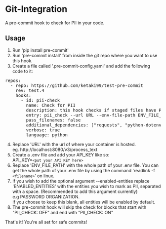# Git-Integration

A pre-commit hook to check for PII in your code.

## Usage 

1. Run 'pip install pre-commit'
2. Run 'pre-commit install' from inside the git repo where you want to use this hook.
3. Create a file called '.pre-commit-config.yaml' and add the following code to it:

<pre>
repos:
  - repo: https://github.com/ketaki99/test-pre-commit
    rev: test.4
    hooks:
      - id: pii-check
        name: Check for PII
        description: this hook checks if staged files have PII and marks it.
        entry: pii_check --url URL --env-file-path ENV_FILE_PATH  --enabled-entities ENABLED_ENTITIES
        pass_filenames: false
        additional_dependencies: ["requests", "python-dotenv", "pathlib2"]
        verbose: true
        language: python
</pre>

4. Replace 'URL' with the url of where your container is hosted.\
   eg. http://localhost:8080/v3/process_text
5. Create a .env file and add your API_KEY like so:\
    API_KEY=`<put your API KEY here>`
6. Replace 'ENV_FILE_PATH' with the whole path of your .env file. You can get the whole path of your .env file by using the command 'readlink -f `<filename>`' on linux.
7. If you wish to add the optional argument --enabled-entities replace 'ENABLED_ENTITIES' with the entities you wish to mark as PII, separated with a space. 
    (Recommended to add this argument currently)\
    e.g PASSWORD ORGANIZATION.\
   If you choose to keep this blank, all entities will be enabled by default. 
8. The pre-commit hook will skip the check for blocks that start with "PII_CHECK: OFF" and end with "PII_CHECK: ON"

That's it! You're all set for safe commits!
